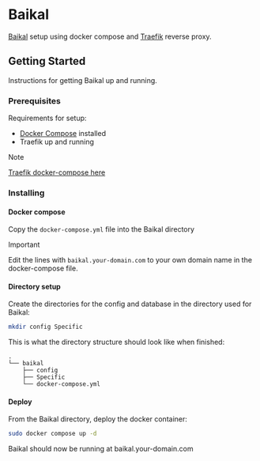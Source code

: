 # Baikal

[Baikal](https://sabre.io/baikal/) setup using docker compose and [Traefik](https://traefik.io/traefik/) reverse proxy.

## Getting Started

Instructions for getting Baikal up and running.

### Prerequisites

Requirements for setup:
- [Docker Compose](https://docs.docker.com/compose/install/) installed
- Traefik up and running

> [!NOTE]
> [Traefik docker-compose here](/traefik/)

### Installing

#### Docker compose

Copy the `docker-compose.yml` file into the Baikal directory
> [!IMPORTANT]
> Edit the lines with `baikal.your-domain.com` to your own domain name in the docker-compose file.

#### Directory setup

Create the directories for the config and database in the directory used for Baikal:

```sh
mkdir config Specific
```

This is what the directory structure should look like when finished:

```
.
└── baikal
    ├── config
    ├── Specific
    └── docker-compose.yml
```

#### Deploy

From the Baikal directory, deploy the docker container:

```sh
sudo docker compose up -d
```

Baikal should now be running at baikal.your-domain.com